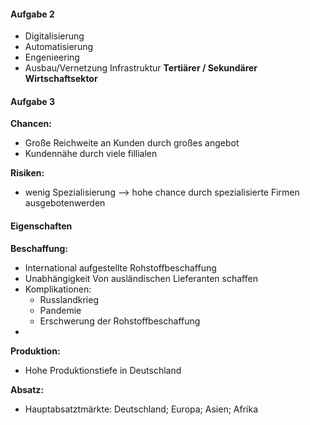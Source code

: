#### Aufgabe 2
- Digitalisierung
- Automatisierung
- Engenieering
- Ausbau/Vernetzung Infrastruktur
**Tertiärer / Sekundärer Wirtschaftsektor**
#### Aufgabe 3
**Chancen:**
- Große Reichweite an Kunden durch großes angebot
- Kundennähe durch viele fillialen

**Risiken:**
- wenig Spezialisierung —> hohe chance durch spezialisierte Firmen ausgebotenwerden


#### Eigenschaften

**Beschaffung:**
- International aufgestellte Rohstoffbeschaffung
- Unabhängigkeit Von ausländischen Lieferanten schaffen
- Komplikationen:
	- Russlandkrieg 
	- Pandemie 
	- Erschwerung der Rohstoffbeschaffung
- 

**Produktion:**
- Hohe Produktionstiefe in Deutschland 

**Absatz:**
- Hauptabsatztmärkte: Deutschland; Europa; Asien; Afrika
